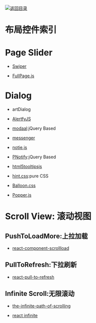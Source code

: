 [![返回目录](https://parg.co/UGo)](https://github.com/wxyyxc1992/Awesome-Links) 


# 布局控件索引

# Page Slider

* [Swiper]()

* [FullPage.js]()

# Dialog

* artDialog

* [AlertfyJS](http://alertifyjs.com/examples.html)

* [modaal](http://humaan.com/modaal/#inline-content):jQuery Based

- [messenger](http://github.hubspot.com/messenger/docs/welcome/)

- [notie.js](https://github.com/jaredreich/notie.js)

- [PNotify](http://sciactive.com/pnotify/):jQuery Based

- [html5tooltipsjs](http://ytiurin.github.io/html5tooltipsjs/)

- [hint.css](https://github.com/chinchang/hint.css):pure CSS

- [Balloon.css](http://kazzkiq.github.io/balloon.css/)

- [Popper.js](https://github.com/FezVrasta/popper.js)

# Scroll View: 滚动视图

## PushToLoadMore:上拉加载

* [react-component-scrollload](https://github.com/nrako/react-component-scrollload)

## PullToRefresh:下拉刷新

* [react-pull-to-refresh](https://github.com/bryaneaton13/react-pull-to-refresh)

## Infinite Scroll:无限滚动

* [the-infinite-path-of-scrolling](https://medium.com/@jankuca/the-infinite-path-of-scrolling-463bc649c7bd#.ut93imoai)

* [react infinite](https://github.com/seatgeek/react-infinite)
